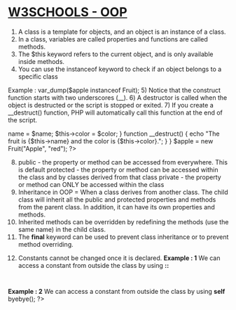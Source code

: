 # <a href="https://www.w3schools.com/php/php_oop_what_is.asp">W3SCHOOLS - OOP</a>



1)	A class is a template for objects, and an object is an instance of a class.
2)	In a class, variables are called properties and functions are called methods.
3)	The $this keyword refers to the current object, and is only available inside methods.
4)	You can use the instanceof keyword to check if an object belongs to a specific class

Example : var_dump($apple instanceof Fruit);
5)	Notice that the construct function starts with two underscores (__).
6)	A destructor is called when the object is destructed or the script is stopped or exited.
7)	If you create a __destruct() function, PHP will automatically call this function at the end of the script.
<?php
class Fruit {
  public $name;
  public $color;

  function __construct($name, $color) {
    $this->name = $name;
    $this->color = $color;
  }
  function __destruct() {
    echo "The fruit is {$this->name} and the color is {$this->color}.";
  }
}

$apple = new Fruit("Apple", "red");
?>
8)	public - the property or method can be accessed from everywhere. This is default
protected - the property or method can be accessed within the class and by classes derived from that class
private - the property or method can ONLY be accessed within the class
9)	Inheritance in OOP = When a class derives from another class.
The child class will inherit all the public and protected properties and methods from the parent class. In addition, it can have its own properties and methods.
10)	Inherited methods can be overridden by redefining the methods (use the same name) in the child class.
11)	The <strong>final</strong> keyword can be used to prevent class inheritance or to prevent method overriding.
<?php
class Fruit {
  final public function intro() {
    // some code
  }
}

class Strawberry extends Fruit {
  // will result in error
  public function intro() {
    // some code
  }
}
?>
12) Constants cannot be changed once it is declared.
<strong>Example : 1</strong> We can access a constant from outside the class by using <strong>::</strong>
<code>
<?php
class Goodbye 
{
	const LEAVING_MESSAGE = "Thank you for visiting W3Schools.com!";
}
	echo Goodbye::LEAVING_MESSAGE;
?>
</code>
<strong>Example : 2</strong> We can access a constant from outside the class by using <strong>self</strong>	
<?php
class Goodbye 
{
  const LEAVING_MESSAGE = "Thank you for visiting W3Schools.com!";
  public function byebye() {
    echo self::LEAVING_MESSAGE;
  }
}
$goodbye = new Goodbye();
$goodbye->byebye();
?>
